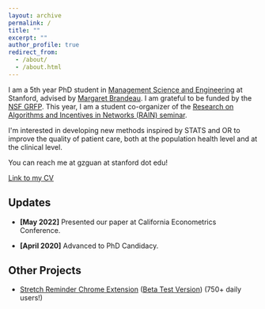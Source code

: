 ```yaml
---
layout: archive
permalink: /
title: ""
excerpt: ""
author_profile: true
redirect_from: 
  - /about/
  - /about.html
---
```

I am a 5th year PhD student in [Management Science and Engineering](https://msande.stanford.edu/) at Stanford, advised by [Margaret Brandeau](https://profiles.stanford.edu/margaret-brandeau). I am grateful to be funded by the [NSF GRFP](https://www.nsfgrfp.org/). This year, I am a student co-organizer of the [Research on Algorithms and Incentives in Networks (RAIN) seminar](https://rain.stanford.edu/). 

I'm interested in developing new methods inspired by STATS and OR to improve the quality of patient care, both at the population health level and at the clinical level.

You can reach me at gzguan at stanford dot edu!

[Link to my CV](https://drive.google.com/file/d/17SoBp7t2NAmZMDf0a1w4YG38mx5zj2De/view?usp=sharing)

Updates
------
* **[May 2022]** Presented our paper at California Econometrics Conference.

* **[April 2020]** Advanced to PhD Candidacy.



Other Projects
------
* [Stretch Reminder Chrome Extension](http://guanzgrace.github.io/stretch) ([Beta Test Version](http://guanzgrace.github.io/stretch/beta)) (750+ daily users!)
